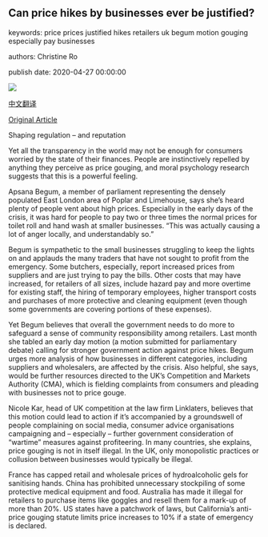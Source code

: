 ## Can price hikes by businesses ever be justified?

keywords: price prices justified hikes retailers uk begum motion gouging especially pay businesses

authors: Christine Ro

publish date: 2020-04-27 00:00:00

![](https://ichef.bbci.co.uk/wwfeatures/live/624_351/images/live/p0/8b/n0/p08bn0q8.jpg)

[中文翻译](Can%20price%20hikes%20by%20businesses%20ever%20be%20justified%3F_zh.md)

[Original Article](https://www.bbc.com/worklife/article/20200427-coronavirus-can-price-hikes-by-businesses-ever-be-justified)

Shaping regulation – and reputation

Yet all the transparency in the world may not be enough for consumers worried by the state of their finances. People are instinctively repelled by anything they perceive as price gouging, and moral psychology research suggests that this is a powerful feeling.

Apsana Begum, a member of parliament representing the densely populated East London area of Poplar and Limehouse, says she’s heard plenty of people vent about high prices. Especially in the early days of the crisis, it was hard for people to pay two or three times the normal prices for toilet roll and hand wash at smaller businesses. “This was actually causing a lot of anger locally, and understandably so.”

Begum is sympathetic to the small businesses struggling to keep the lights on and applauds the many traders that have not sought to profit from the emergency. Some butchers, especially, report increased prices from suppliers and are just trying to pay the bills. Other costs that may have increased, for retailers of all sizes, include hazard pay and more overtime for existing staff, the hiring of temporary employees, higher transport costs and purchases of more protective and cleaning equipment (even though some governments are covering portions of these expenses).

Yet Begum believes that overall the government needs to do more to safeguard a sense of community responsibility among retailers. Last month she tabled an early day motion (a motion submitted for parliamentary debate) calling for stronger government action against price hikes. Begum urges more analysis of how businesses in different categories, including suppliers and wholesalers, are affected by the crisis. Also helpful, she says, would be further resources directed to the UK’s Competition and Markets Authority (CMA), which is fielding complaints from consumers and pleading with businesses not to price gouge.

Nicole Kar, head of UK competition at the law firm Linklaters, believes that this motion could lead to action if it’s accompanied by a groundswell of people complaining on social media, consumer advice organisations campaigning and – especially – further government consideration of “wartime” measures against profiteering. In many countries, she explains, price gouging is not in itself illegal. In the UK, only monopolistic practices or collusion between businesses would typically be illegal.

France has capped retail and wholesale prices of hydroalcoholic gels for sanitising hands. China has prohibited unnecessary stockpiling of some protective medical equipment and food. Australia has made it illegal for retailers to purchase items like goggles and resell them for a mark-up of more than 20%. US states have a patchwork of laws, but California’s anti-price gouging statute limits price increases to 10% if a state of emergency is declared.